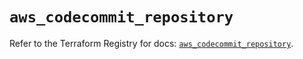 # `aws_codecommit_repository`

Refer to the Terraform Registry for docs: [`aws_codecommit_repository`](https://registry.terraform.io/providers/hashicorp/aws/5.90.1/docs/resources/codecommit_repository).
